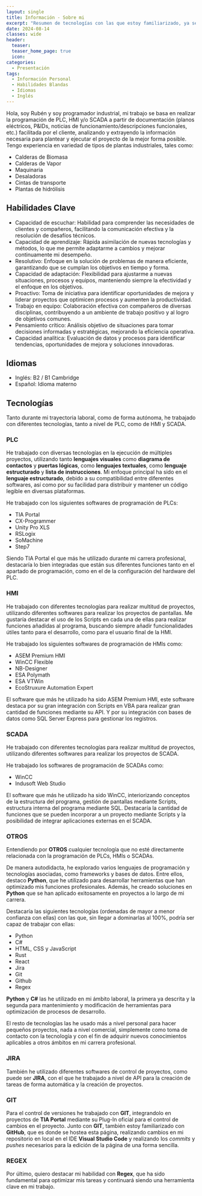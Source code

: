 ```yaml
---
layout: single
title: Información - Sobre mi
excerpt: "Resumen de tecnologías con las que estoy familiarizado, ya sea por su uso durante mi carrera profesional o por iniciativa propia con fines de aprendizaje"
date: 2024-08-14
classes: wide
header:
  teaser: 
  teaser_home_page: true
  icon: 
categories:
  - Presentación
tags:  
  - Información Personal
  - Habilidades Blandas
  - Idiomas
  - Inglés
---
```


Hola, soy Rubén y soy programador industrial, mi trabajo se basa en realizar la programación de PLC, HMI y/o SCADA a partir de documentación (planos eléctricos, P&IDs, noticias de funcionamiento/descripciones funcionales, etc.) facilitada por el cliente, analizando y extrayendo la información necesaria para plantear y ejecutar el proyecto de la mejor forma posible. Tengo experiencia en variedad de tipos de plantas industriales, tales como:

  - Calderas de Biomasa
  - Calderas de Vapor
  - Maquinaria
  - Desaladoras
  - Cintas de transporte
  - Plantas de hidrólisis

## Habilidades Clave

  - Capacidad de escuchar: Habilidad para comprender las necesidades de clientes y compañeros, facilitando la comunicación efectiva y la resolución de desafíos técnicos.
  - Capacidad de aprendizaje: Rápida asimilación de nuevas tecnologías y métodos, lo que me permite adaptarme a cambios y mejorar continuamente mi desempeño.
  - Resolutivo: Enfoque en la solución de problemas de manera eficiente, garantizando que se cumplan los objetivos en tiempo y forma.
  - Capacidad de adaptación: Flexibilidad para ajustarme a nuevas situaciones, procesos y equipos, manteniendo siempre la efectividad y el enfoque en los objetivos.
  - Proactivo: Toma de iniciativa para identificar oportunidades de mejora y liderar proyectos que optimicen procesos y aumenten la productividad.
  - Trabajo en equipo: Colaboración efectiva con compañeros de diversas disciplinas, contribuyendo a un ambiente de trabajo positivo y al logro de objetivos comunes.
  - Pensamiento crítico: Análisis objetivo de situaciones para tomar decisiones informadas y estratégicas, mejorando la eficiencia operativa.
  - Capacidad analítica: Evaluación de datos y procesos para identificar tendencias, oportunidades de mejora y soluciones innovadoras.

## Idiomas

 -  Inglés: B2 / B1 Cambridge
 -  Español: Idioma materno

## Tecnologías

Tanto durante mi trayectoria laboral, como de forma autónoma, he trabajado con diferentes tecnologías, tanto a nivel de PLC, como de HMI y SCADA.

### PLC

He trabajado con diversas tecnologías en la ejecución de múltiples proyectos, utilizando tanto **lenguajes visuales** como **diagrama de contactos** y **puertas lógicas**, como **lenguajes textuales**, como **lenguaje estructurado** y **lista de instrucciones**. Mi enfoque principal ha sido en el **lenguaje estructurado**, debido a su compatibilidad entre diferentes softwares, así como por su facilidad para distribuir y mantener un código legible en diversas plataformas.

He trabajado con los siguientes softwares de programación de PLCs:

  - TIA Portal
  - CX-Programmer
  - Unity Pro XLS
  - RSLogix
  - SoMachine
  - Step7

Siendo TIA Portal el que más he utilizado durante mi carrera profesional, destacaría lo bien integradas que están sus diferentes funciones tanto en el apartado de programación, como en el de la configuración del hardware del PLC.

### HMI

He trabajado con diferentes tecnologías para realizar multitud de proyectos, utilizando diferentes softwares para realizar los proyectos de pantallas. Me gustaría destacar el uso de los Scripts en cada una de ellas para realizar funciones añadidas al programa, buscando siempre añadir funcionalidades útiles tanto para el desarrollo, como para el usuario final de la HMI.

He trabajado los siguientes softwares de programación de HMIs como:

  - ASEM Premium HMI
  - WinCC Flexible
  - NB-Designer
  - ESA Polymath
  - ESA VTWin
  - EcoStruxure Automation Expert

El software que más he utilizado ha sido ASEM Premium HMI, este software destaca por su gran integración con Scripts en VBA para realizar gran cantidad de funciones mediante su API. Y por su integración con bases de datos como SQL Server Express para gestionar los registros.

### SCADA

He trabajado con diferentes tecnologías para realizar multitud de proyectos, utilizando diferentes softwares para realizar los proyectos de SCADA.

He trabajado los softwares de programación de SCADAs como:

  - WinCC
  - Indusoft Web Studio

El software que más he utilizado ha sido WinCC, interiorizando conceptos de la estructura del programa, gestión de pantallas mediante Scripts, estructura interna del programa mediante SQL. Destacaría la cantidad de funciones que se pueden incorporar a un proyecto mediante Scripts y la posibilidad de integrar aplicaciones externas en el SCADA.

### OTROS

Entendiendo por **OTROS** cualquier tecnología que no esté directamente relacionada con la programación de PLCs, HMIs o SCADAs.

De manera autodidacta, he explorado varios lenguajes de programación y tecnologías asociadas, como frameworks y bases de datos. Entre ellos, destaco **Python**, que he utilizado para desarrollar herramientas que han optimizado mis funciones profesionales. Además, he creado soluciones en **Python** que se han aplicado exitosamente en proyectos a lo largo de mi carrera.

Destacaría las siguientes tecnologías (ordenadas de mayor a menor confianza con ellas) con las que, sin llegar a dominarlas al 100%, podría ser capaz de trabajar con ellas:

  - Python
  - C#
  - HTML, CSS y JavaScript
  - Rust
  - React
  - Jira
  - Git
  - Github
  - Regex

**Python** y **C#** las he utilizado en mi ámbito laboral, la primera ya descrita y la segunda para mantenimiento y modificación de herramientas para optimización de procesos de desarrollo.

El resto de tecnologías las he usado más a nivel personal para hacer pequeños proyectos, nada a nivel comercial, simplemente como toma de contacto con la tecnología y con el fin de adquirir nuevos conocimientos aplicables a otros ámbitos en mi carrera profesional.

### JIRA

También he utilizado diferentes softwares de control de proyectos, como puede ser **JIRA**, con el que he trabajado a nivel de API para la creación de tareas de forma automática y la creación de proyectos.

### GIT

Para el control de versiones he trabajado con **GIT**, integrandolo en proyectos de **TIA Portal** mediante su Plug-In oficial para el control de cambios en el proyecto. Junto con **GIT**, también estoy familiarizado con **GitHub**, que es donde se hostea esta página, realizando cambios en mi repositorio en local en el IDE **Visual Studio Code** y realizando los *commits* y *pushes* necesarios para la edición de la página de una forma sencilla.

### REGEX

Por último, quiero destacar mi habilidad con **Regex**, que ha sido fundamental para optimizar mis tareas y continuará siendo una herramienta clave en mi trabajo.
